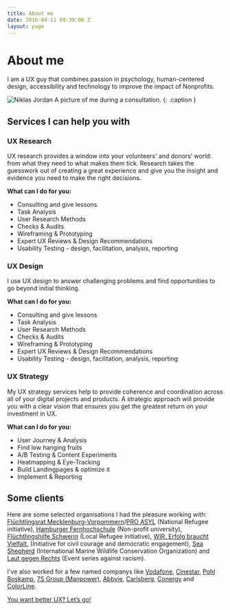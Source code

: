 ```yaml
---
title: About me
date: 2016-04-11 09:39:00 Z
layout: page
---
```


# About me

<p class="lead">I am a UX guy that combines passion in psychology, human-centered design, accessibility and technology to improve the impact of Nonprofits.</p>

![Niklas Jordan](uploads/niklas-jordan.jpg)
A picture of me during a consultation.
{: .caption }

## Services I can help you with

<div class="container">
    <div class="spalte text-klein abstand">
      <h3>UX Research</h3>
      <p class="half">UX research provides a window into your volunteers’ and donors’ world: from what they need to what makes them tick. Research takes the guesswork out of creating a great experience and give you the insight and evidence you need to make the right decisions.</p>
      <p><strong>What can I do for you:</strong></p>
      <ul class="hug">
        <li>Consulting and give lessons</li>
        <li>Task Analysis</li>
        <li>User Research Methods</li>
        <li>Checks & Audits</li>
        <li>Wireframing & Prototyping</li>
        <li>Expert UX Reviews & Design Recommendations</li>
        <li>Usability Testing - design, facilitation, analysis, reporting</li>
      </ul>
    </div>
    <div class="spalte text-klein abstand">
      <h3>UX Design</h3>
      <p class="half">I use UX design to answer challenging problems and find opportunities to go beyond initial thinking.</p>
      <p><strong>What can I do for you:</strong></p>
      <ul class="hug">
        <li>Consulting and give lessons</li>
        <li>Task Analysis</li>
        <li>User Research Methods</li>
        <li>Checks & Audits</li>
        <li>Wireframing & Prototyping</li>
        <li>Expert UX Reviews & Design Recommendations</li>
        <li>Usability Testing - design, facilitation, analysis, reporting</li>
      </ul>
    </div>
    <div class="spalte text-klein">
      <h3>UX Strategy</h3>
      <p class="half">My UX strategy services help to provide coherence and coordination across all of your digital projects and products. A strategic approach will provide you with a clear vision that ensures you get the greatest return on your investment in UX.</p>
      <p><strong>What can I do for you:</strong></p>
      <ul class="hug">
        <li>User Journey & Analysis</li>
        <li>Find low hanging fruits</li>
        <li>A/B Testing & Content Experiments</li>
        <li>Heatmapping & Eye-Tracking</li>
        <li>Build Landingpages & optimize it</li>
        <li>Implement & Reporting</li>
      </ul>
    </div>
</div>

## Some clients
Here are some selected organisations I had the pleasure working with: <a href="#">Flüchtlingsrat Mecklenburg-Vorpommern</a>/<a href="#">PRO ASYL</a> (National Refugee initiative), <a href="#">Hamburger Fernhochschule</a> (Non-profit university), <a href="#">Flüchtlingshilfe Schwerin</a> (Local Refugee initiative), <a href="#">WIR. Erfolg braucht Vielfalt.</a> (Initiative for civil courage and democratic engagement), <a href="#">Sea Shepherd</a> (International Marine Wildlife Conservation Organization) and <a href="#">Laut gegen Rechts</a> (Event series against racism).

I've also worked for a few named companys like [Vodafone](https://www.vodafone.de/), [Cinestar](http://www.cinestar.de/), [Pohl Boskamp](http://www.pohl-boskamp.de/), [7S Group (Manpower)](http://www.7s.com/de), [Abbvie](http://www.abbvie.de/), [Carlsberg](http://www.carlsberg.de/), [Conergy](http://www.conergy.de/) and [ColorLine](http://www.colorline.de/).

<a href="#" target="_blank" class="prime-actn">You want better UX? Let’s go!</a>

